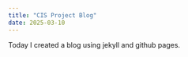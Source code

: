 ```yaml
---
title: "CIS Project Blog"
date: 2025-03-10
---
```

Today I created a blog using jekyll and github pages. 
